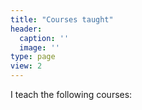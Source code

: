 ```yaml
---
title: "Courses taught"
header:
  caption: ''
  image: ''
type: page
view: 2
---
```


I teach the following courses:
